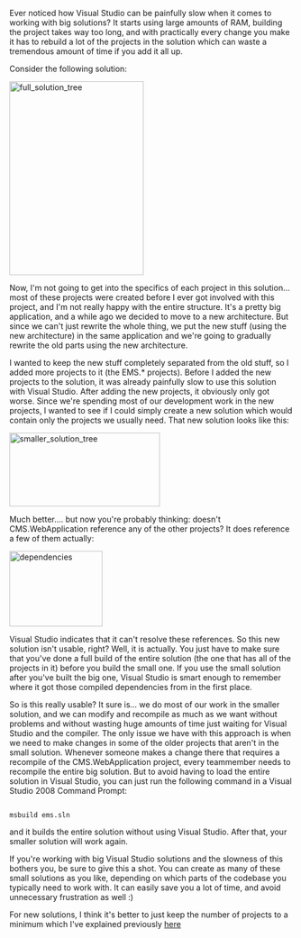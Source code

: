 Ever noticed how Visual Studio can be painfully slow when it comes to working with big solutions? It starts using large amounts of RAM, building the project takes way too long, and with practically every change you make it has to rebuild a lot of the projects in the solution which can waste a tremendous amount of time if you add it all up.

Consider the following solution:

<img src="/postcontent/full_solution_tree.png" alt="full_solution_tree" title="full_solution_tree" width="238" height="344" />

Now, I'm not going to get into the specifics of each project in this solution... most of these projects were created before I ever got involved with this project, and I'm not really happy with the entire structure.  It's a pretty big application, and a while ago we decided to move to a new architecture.  But since we can't just rewrite the whole thing, we put the new stuff (using the new architecture) in the same application and we're going to gradually rewrite the old parts using the new architecture.  

I wanted to keep the new stuff completely separated from the old stuff, so I added more projects to it (the EMS.* projects).  Before I added the new projects to the solution, it was already painfully slow to use this solution with Visual Studio.  After adding the new projects, it obviously only got worse.  Since we're spending most of our development work in the new projects, I wanted to see if I could simply create a new solution which would contain only the projects we usually need.  That new solution looks like this:

<img src="/postcontent/smaller_solution_tree.png" alt="smaller_solution_tree" title="smaller_solution_tree" width="267" height="131"  />

Much better.... but now you're probably thinking: doesn't CMS.WebApplication reference any of the other projects? It does reference a few of them actually:

<img src="/postcontent/dependencies.png" alt="dependencies" title="dependencies" width="165" height="134" />

Visual Studio indicates that it can't resolve these references.  So this new solution isn't usable, right? Well, it is actually.  You just have to make sure that you've done a full build of the entire solution (the one that has all of the projects in it) before you build the small one.  If you use the small solution after you've built the big one, Visual Studio is smart enough to remember where it got those compiled dependencies from in the first place.

So is this really usable? It sure is... we do most of our work in the smaller solution, and we can modify and recompile as much as we want without problems and without wasting huge amounts of time just waiting for Visual Studio and the compiler.  The only issue we have with this approach is when we need to make changes in some of the older projects that aren't in the small solution.  Whenever someone makes a change there that requires a recompile of the CMS.WebApplication project, every teammember needs to recompile the entire big solution.  But to avoid having to load the entire solution in Visual Studio, you can just run the following command in a Visual Studio 2008 Command Prompt:

<code>
msbuild ems.sln
</code>

and it builds the entire solution without using Visual Studio.  After that, your smaller solution will work again.

If you're working with big Visual Studio solutions and the slowness of this bothers you, be sure to give this a shot.  You can create as many of these small solutions as you like, depending on which parts of the codebase you typically need to work with.  It can easily save you a lot of time, and avoid unnecessary frustration as well :)

For new solutions, I think it's better to just keep the number of projects to a minimum which I've explained previously <a href="/blog/2008/07/many-projects-dont-lead-to-a-good-solution/">here</a>